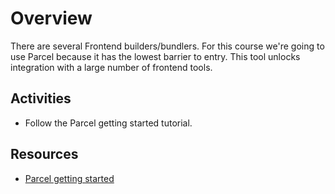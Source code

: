# Overview

There are several Frontend builders/bundlers. For this course we're going to use Parcel because it has the lowest barrier to entry. This tool unlocks integration with a large number of frontend tools.

## Activities

- Follow the Parcel getting started tutorial.

## Resources

- [Parcel getting started](https://parceljs.org/getting-started/webapp/)
